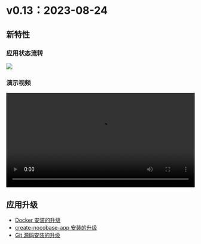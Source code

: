 # v0.13：2023-08-24

## 新特性

### 应用状态流转

<img src="https://nocobase.oss-cn-beijing.aliyuncs.com/57c8e420be0c9c27392d793d5073c060.png" />

### 演示视频

<video controls width="100%">
  <source src="https://nocobase.oss-cn-beijing.aliyuncs.com/6430cb4ca6310724a7c25a256bce995f.mp4" type="video/mp4" />
</video>

## 应用升级

- [Docker 安装的升级](/welcome/getting-started/upgrading/docker-compose)
- [create-nocobase-app 安装的升级](/welcome/getting-started/upgrading/create-nocobase-app)
- [Git 源码安装的升级](/welcome/getting-started/upgrading/git-clone)
